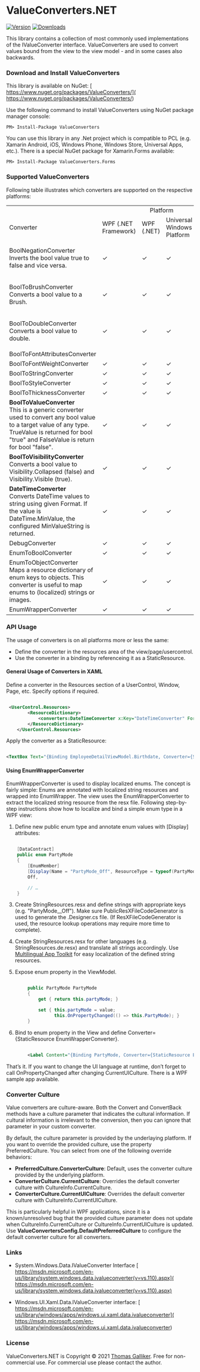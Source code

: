 # ValueConverters.NET 
[![Version](https://img.shields.io/nuget/v/ValueConverters.svg)](https://www.nuget.org/packages/ValueConverters)  [![Downloads](https://img.shields.io/nuget/dt/ValueConverters.svg)](https://www.nuget.org/packages/ValueConverters)

This library contains a collection of most commonly used implementations of the IValueConverter interface. ValueConverters are used to convert values bound from the view to the view model - and in some cases also backwards. 

### Download and Install ValueConverters 

This library is available on NuGet: [ https://www.nuget.org/packages/ValueConverters/]( https://www.nuget.org/packages/ValueConverters/)  

Use the following command to install ValueConverters using NuGet package manager console: 

```PM> Install-Package ValueConverters``` 

You can use this library in any .Net project which is compatible to PCL (e.g. Xamarin Android, iOS, Windows Phone, Windows Store, Universal Apps, etc.). There is a special NuGet package for Xamarin.Forms available: 

```PM> Install-Package ValueConverters.Forms``` 

### Supported ValueConverters 

Following table illustrates which converters are supported on the respective platforms: 

<table>
	<tbody>
		<tr>
			<td>&nbsp;</td>
			<td colspan="4" rowspan="1" style="text-align:center">Platform</td>
		</tr>
		<tr>
			<td>Converter</td>
			<td>WPF (.NET Framework)</td>
			<td>WPF (.NET)</td>
			<td>Universal Windows Platform</td>
			<td>Xamarin Forms</td>
		</tr>
		<tr>
			<td><p>BoolNegationConverter<br />
			Inverts the bool value true to false and vice versa.</p>
			</td>
			<td>✓</td>
			<td>✓</td>
			<td>✓</td>
			<td>✓</td>
		</tr>
		<tr>
			<td><p>BoolToBrushConverter<br />
			Converts a bool value to a Brush.</p>
			</td>
			<td>✓</td>
			<td>✓</td>
			<td>✓</td>
			<td>&nbsp;</td>
		</tr>
		<tr>
			<td><p>BoolToDoubleConverter<br />
			Converts a bool value to double.</p>
			</td>
			<td>✓</td>
			<td>✓</td>
			<td>✓</td>
			<td>✓</td>
		</tr>
		<tr>
			<td>BoolToFontAttributesConverter</td>
			<td>&nbsp;</td>
			<td>&nbsp;</td>
			<td>&nbsp;</td>
			<td>✓</td>
		</tr>
		<tr>
			<td>BoolToFontWeightConverter</td>
			<td>✓</td>
			<td>✓</td>
			<td>✓</td>
			<td>&nbsp;</td>
		</tr>
		<tr>
			<td>BoolToStringConverter</td>
			<td>✓</td>
			<td>✓</td>
			<td>✓</td>
			<td>✓</td>
		</tr>
		<tr>
			<td>BoolToStyleConverter</td>
			<td>✓</td>
			<td>✓</td>
			<td>✓</td>
			<td>✓</td>
		</tr>
		<tr>
			<td>BoolToThicknessConverter</td>
			<td>✓</td>
			<td>✓</td>
			<td>✓</td>
			<td>✓</td>
		</tr>
		<tr>
			<td><strong>BoolToValueConverter</strong><br />
			This is a generic converter used to convert any bool value to a target value of any type. TrueValue is returned for bool &quot;true&quot; and FalseValue is return for bool &quot;false&quot;.</td>
			<td>✓</td>
			<td>✓</td>
			<td>✓</td>
			<td>✓</td>
		</tr>
		<tr>
			<td><strong>BoolToVisibilityConverter</strong><br />
			Converts a bool value to Visibility.Collapsed (false) and Visibility.Visible (true).</td>
			<td>✓</td>
			<td>✓</td>
			<td>✓</td>
			<td>&nbsp;</td>
		</tr>
		<tr>
			<td><strong>DateTimeConverter</strong><br />
			Converts DateTime values to string using given Format. If the value is DateTime.MinValue, the configured&nbsp;MinValueString is returned.</td>
			<td>✓</td>
			<td>✓</td>
			<td>✓</td>
			<td>✓</td>
		</tr>
		<tr>
			<td>DebugConverter</td>
			<td>✓</td>
			<td>✓</td>
			<td>✓</td>
			<td>✓</td>
		</tr>
		<tr>
			<td>EnumToBoolConverter</td>
			<td>✓</td>
			<td>✓</td>
			<td>✓</td>
			<td>✓</td>
		</tr>
		<tr>
			<td>EnumToObjectConverter<br />
			Maps a resource dictionary of enum keys to objects. This converter is useful to map enums to (localized) strings or images.</td>
			<td>✓</td>
			<td>✓</td>
			<td>✓</td>
			<td>✓</td>
		</tr>
		<tr>
			<td>EnumWrapperConverter</td>
			<td>✓</td>
			<td>✓</td>
			<td>✓</td>
			<td>✓</td>
		</tr>
	</tbody>
</table>




### API Usage 

The usage of converters is on all platforms more or less the same: 
* Define the converter in the resources area of the view/page/usercontrol. 
* Use the converter in a binding by referenceing  it as a StaticResource. 

#### General Usage of Converters in XAML 

Define a converter in the Resources section of a UserControl, Window, Page, etc. Specify options if required. 

```xml 

 <UserControl.Resources> 
        <ResourceDictionary> 
            <converters:DateTimeConverter x:Key="DateTimeConverter" Format="d" MinValueString="-"/> 
        </ResourceDictionary> 
    </UserControl.Resources> 

``` 

Apply the converter as a StaticResource: 

```xml 

<TextBox Text="{Binding EmployeeDetailViewModel.Birthdate, Converter={StaticResource DateTimeConverter}}"/> 

``` 

#### Using EnumWrapperConverter 

EnumWrapperConverter is used to display localized enums. The concept is fairly simple: Enums are annotated with localized string resources and wrapped into EnumWrapper<TEnumType>. The view uses the EnumWrapperConverter to extract the localized
string resource from the resx file. Following step-by-step instructions show how to localize and bind a simple enum type in a WPF view: 

1) Define new public enum type and annotate enum values with [Display] attributes: 

```cs 

    [DataContract] 
    public enum PartyMode 
    { 
        [EnumMember] 
        [Display(Name = "PartyMode_Off", ResourceType = typeof(PartyModeResources))] 
        Off, 

        // … 
    } 
``` 

3) Create StringResources.resx and define strings with appropriate keys (e.g. "PartyMode__Off"). Make sure PublicResXFileCodeGenerator is used to generate the .Designer.cs file. (If ResXFileCodeGenerator is used, the resource lookup operations may require more time to complete).

4) Create StringResources.resx for other languages (e.g. StringResources.de.resx) and translate all strings accordingly. Use [Multilingual App Toolkit]( https://visualstudiogallery.msdn.microsoft.com/6dab9154-a7e1-46e4-bbfa-18b5e81df520) 
for easy localization of the defined string resources. 

5) Expose enum property in the ViewModel. 

```cs 

        public PartyMode PartyMode 
        { 
            get { return this.partyMode; } 

            set { this.partyMode = value; 
                  this.OnPropertyChanged(() => this.PartyMode); } 
        } 

``` 

6) Bind to enum property in the View and define Converter={StaticResource EnumWrapperConverter}. 

```xml 

        <Label Content="{Binding PartyMode, Converter={StaticResource EnumWrapperConverter}}" /> 

``` 

That’s it. If you want to change the UI language at runtime, don’t forget to call OnPropertyChanged after changing CurrentUICulture. There is a WPF sample app available. 

### Converter Culture
Value converters are culture-aware. Both the Convert and ConvertBack methods have a culture parameter that indicates the cultural information. If cultural information is irrelevant to the conversion, then you can ignore that parameter in your custom converter.

By default, the culture parameter is provided by the underlaying platform. If you want to override the provided culture, use the property PreferredCulture. You can select from one of the following override behaviors:
- **PreferredCulture.ConverterCulture**: Default, uses the converter culture provided by the underlying platform.
- **ConverterCulture.CurrentCulture**: Overrides the default converter culture with CultureInfo.CurrentCulture.
- **ConverterCulture.CurrentUICulture**: Overrides the default converter culture with CultureInfo.CurrentUICulture.

This is particularly helpful in WPF applications, since it is a known/unresolved bug that the provided culture parameter does not update when CultureInfo.CurrentCulture or CultureInfo.CurrentUICulture is updated.
Use **ValueConvertersConfig.DefaultPreferredCulture** to configure the default converter culture for all converters.
 
### Links 

- System.Windows.Data.IValueConverter Interface
[ https://msdn.microsoft.com/en-us/library/system.windows.data.ivalueconverter(v=vs.110).aspx]( https://msdn.microsoft.com/en-us/library/system.windows.data.ivalueconverter(v=vs.110).aspx)  

- Windows.UI.Xaml.Data.IValueConverter interface:
[ https://msdn.microsoft.com/en-us/library/windows/apps/windows.ui.xaml.data.ivalueconverter]( https://msdn.microsoft.com/en-us/library/windows/apps/windows.ui.xaml.data.ivalueconverter)  

### License 
ValueConverters.NET is Copyright &copy; 2021 [Thomas Galliker]( https://ch.linkedin.com/in/thomasgalliker). Free for non-commercial use. For commercial use please contact the author. 
